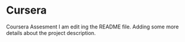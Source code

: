 # Cursera
Coursera Assesment
I am edit
ing the README file. Adding some more details about the project description.
